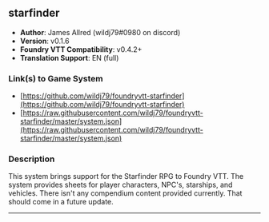 ## starfinder	

* **Author**: James Allred (wildj79#0980 on discord)	
* **Version**: v0.1.6	
* **Foundry VTT Compatibility**: v0.4.2+	
* **Translation Support**: EN (full)	

### Link(s) to Game System	
* [https://github.com/wildj79/foundryvtt-starfinder](https://github.com/wildj79/foundryvtt-starfinder)	
* [https://raw.githubusercontent.com/wildj79/foundryvtt-starfinder/master/system.json](https://raw.githubusercontent.com/wildj79/foundryvtt-starfinder/master/system.json)	

### Description	
This system brings support for the Starfinder RPG to Foundry VTT. The system provides sheets for player characters, NPC's, starships, and vehicles. There isn't any compendium content provided currently. That should come in a future update.	

---	


